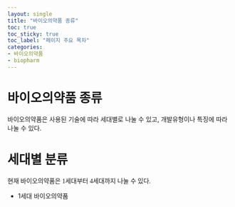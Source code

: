 ```yaml
---
layout: single
title: "바이오의약품 종류" 
toc: true
toc_sticky: true
toc_label: "페이지 주요 목차"
categories:
- 바이오의약품
- biopharm
---
```


# 바이오의약품 종류
바이오의약품은 사용된 기술에 따라 세대별로 나눌 수 있고, 개발유형이나 특징에 따라 나눌 수 있다.

# 세대별 분류
</style><span style="font-family:'Cafe24Shiningstar';">현재 바이오의약품은 1세대부터 4세대까지 나눌 수 있다.
- 1세대 바이오의약품


